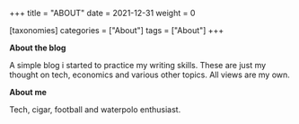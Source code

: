 +++
title = "ABOUT"
date = 2021-12-31
weight = 0


[taxonomies]
categories = ["About"]
tags = ["About"]
+++

**About the blog**

A simple blog i started to practice my writing skills.
These are just my thought on tech, economics and various other topics.
All views are my own. 


**About me** 

Tech, cigar, football and waterpolo enthusiast. 
<!-- more -->
